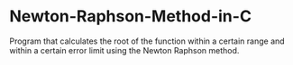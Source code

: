 # Newton-Raphson-Method-in-C
 Program that calculates the root of the function within a certain range and within a certain error limit using the Newton Raphson method.
